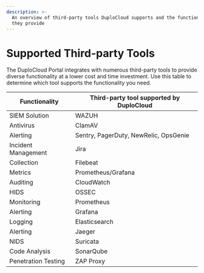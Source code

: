 ```yaml
---
description: >-
  An overview of third-party tools DuploCloud supports and the functionalities
  they provide
---
```


# Supported Third-party Tools

The DuploCloud Portal integrates with numerous third-party tools to provide diverse functionality at a lower cost and time investment. Use this table to determine which tool supports the functionality you need. &#x20;

| Functionality       | Third-party tool supported by DuploCloud |
| ------------------- | ---------------------------------------- |
| SIEM Solution       | WAZUH                                    |
| Antivirus           | ClamAV                                   |
| Alerting            | Sentry, PagerDuty, NewRelic, OpsGenie    |
| Incident Management | Jira                                     |
| Collection          | Filebeat                                 |
| Metrics             | Prometheus/Grafana                       |
| Auditing            | CloudWatch                               |
| HIDS                | OSSEC                                    |
| Monitoring          | Prometheus                               |
| Alerting            | Grafana                                  |
| Logging             | Elasticsearch                            |
| Alerting            | Jaeger                                   |
| NIDS                | Suricata                                 |
| Code Analysis       | SonarQube                                |
| Penetration Testing | ZAP Proxy                                |
